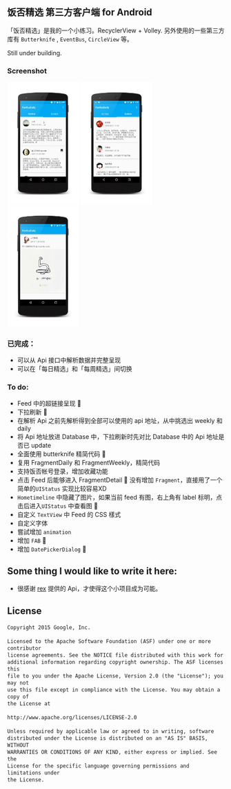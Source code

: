 ## 饭否精选 第三方客户端 for Android

「饭否精选」是我的一个小练习。RecyclerView + Volley. 另外使用的一些第三方库有 `Butterknife` , `EventBus`, `CircleView` 等。




Still under building.

### Screenshot

<img src="screenshots/IMG_2015-11-02-shot-1.jpg" width="33%" />
<img src="screenshots/IMG_2015-11-02-shot-2.jpg" width="33%" />
<img src="screenshots/IMG_2015-11-02-shot-3.jpg" width="33%" />


### 已完成：
- 可以从 Api 接口中解析数据并完整呈现
- 可以在「每日精选」和「每周精选」间切换




### To do:
- Feed 中的超链接呈现 :beers:
- 下拉刷新 :beers:
- 在解析 Api 之前先解析得到全部可以使用的 api 地址，从中挑选出 weekly 和 daily
- 将 Api 地址放进 Database 中，下拉刷新时先对比 Database 中的 Api 地址是否已 update
- 全面使用 butterknife 精简代码 :beers:
- 复用 FragmentDaily 和 FragmentWeekly，精简代码
- 支持饭否帐号登录，增加收藏功能
- 点击 Feed 后能够进入 FragmentDetail :beers: 没有增加 `Fragment`，直接用了一个简单的`UIStatus` 实现比较容易XD
- `Hometimeline` 中隐藏了图片，如果当前 feed 有图，右上角有 label 标明，点击后进入`UIStatus` 中查看图 :beers:
- 自定义 `TextView` 中 Feed 的 CSS 樣式 
- 自定义字体
- 嘗試增加 `animation`
- 增加 `FAB` :beers:
- 增加 `DatePickerDialog` :beers:


## Some thing I would like to write it here:
- 很感谢 [rex](https://github.com/zhasm) 提供的 Api，才使得这个小项目成为可能。


## License

```
Copyright 2015 Google, Inc.

Licensed to the Apache Software Foundation (ASF) under one or more contributor
license agreements. See the NOTICE file distributed with this work for
additional information regarding copyright ownership. The ASF licenses this
file to you under the Apache License, Version 2.0 (the "License"); you may not
use this file except in compliance with the License. You may obtain a copy of
the License at

http://www.apache.org/licenses/LICENSE-2.0

Unless required by applicable law or agreed to in writing, software
distributed under the License is distributed on an "AS IS" BASIS, WITHOUT
WARRANTIES OR CONDITIONS OF ANY KIND, either express or implied. See the
License for the specific language governing permissions and limitations under
the License.
```

